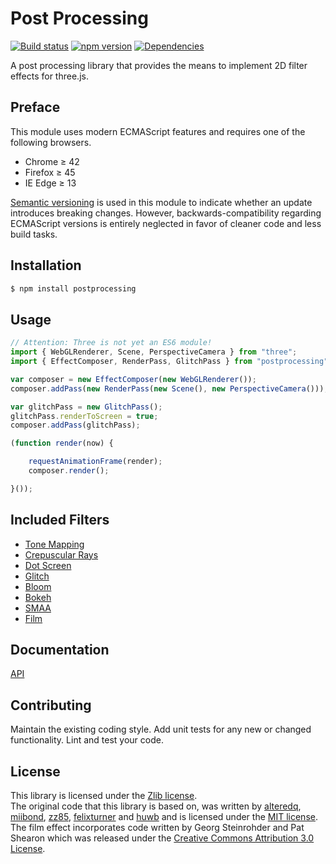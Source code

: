 # Post Processing 
[![Build status](https://travis-ci.org/vanruesc/postprocessing.svg?branch=master)](https://travis-ci.org/vanruesc/postprocessing) 
[![npm version](https://badge.fury.io/js/postprocessing.svg)](http://badge.fury.io/js/postprocessing) 
[![Dependencies](https://david-dm.org/vanruesc/postprocessing.svg?branch=master)](https://david-dm.org/vanruesc/postprocessing)

A post processing library that provides the means to implement 2D filter effects for three.js. 


## Preface

This module uses modern ECMAScript features and requires one of the following browsers.
 - Chrome ≥ 42
 - Firefox ≥ 45
 - IE Edge ≥ 13

[Semantic versioning](http://semver.org/) is used in this module to indicate whether an update introduces breaking changes. However, backwards-compatibility regarding ECMAScript versions is entirely neglected in favor of cleaner code and less build tasks.


## Installation

```sh
$ npm install postprocessing
``` 


## Usage

```javascript
// Attention: Three is not yet an ES6 module!
import { WebGLRenderer, Scene, PerspectiveCamera } from "three";
import { EffectComposer, RenderPass, GlitchPass } from "postprocessing";

var composer = new EffectComposer(new WebGLRenderer());
composer.addPass(new RenderPass(new Scene(), new PerspectiveCamera()));

var glitchPass = new GlitchPass();
glitchPass.renderToScreen = true;
composer.addPass(glitchPass);

(function render(now) {

	requestAnimationFrame(render);
	composer.render();

}());
```


## Included Filters
 - [Tone Mapping](http://vanruesc.github.io/postprocessing/public/tone-mapping.html)
 - [Crepuscular Rays](http://vanruesc.github.io/postprocessing/public/god-rays.html)
 - [Dot Screen](http://vanruesc.github.io/postprocessing/public/dot-screen.html)
 - [Glitch](http://vanruesc.github.io/postprocessing/public/glitch.html)
 - [Bloom](http://vanruesc.github.io/postprocessing/public/bloom.html)
 - [Bokeh](http://vanruesc.github.io/postprocessing/public/bokeh.html)
 - [SMAA](http://vanruesc.github.io/postprocessing/public/smaa.html)
 - [Film](http://vanruesc.github.io/postprocessing/public/film.html)


## Documentation
[API](http://vanruesc.github.io/postprocessing/docs)


## Contributing
Maintain the existing coding style. Add unit tests for any new or changed functionality. Lint and test your code.


## License
This library is licensed under the [Zlib license](https://github.com/vanruesc/postprocessing/blob/master/LICENSE).  
The original code that this library is based on, was written by [alteredq](http://alteredqualia.com), 
[miibond](https://github.com/MiiBond), [zz85](https://github.com/zz85), 
[felixturner](http://airtight.cc) and [huwb](http://huwbowles.com) 
and is licensed under the [MIT license](https://github.com/mrdoob/three.js/blob/master/LICENSE).  
The film effect incorporates code written by Georg Steinrohder and Pat Shearon which was released under the 
[Creative Commons Attribution 3.0 License](http://creativecommons.org/licenses/by/3.0/).  
